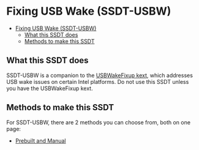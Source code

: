 # Fixing USB Wake (SSDT-USBW)

* [Fixing USB Wake (SSDT-USBW)](#fixing-usb-wake-ssdt-usbw)
  * [What this SSDT does](#what-this-ssdt-does)
  * [Methods to make this SSDT](#methods-to-make-this-ssdt)

## What this SSDT does

SSDT-USBW is a companion to the [USBWakeFixup kext](https://github.com/osy/USBWakeFixup), which addresses USB wake issues on certain Intel platforms. Do not use this SSDT unless you have the USBWakeFixup kext.

## Methods to make this SSDT

For SSDT-USBW, there are 2 methods you can choose from, both on one page:

* [Prebuilt and Manual](/Universal/usbw-methods/prebuilt-manual.md)
